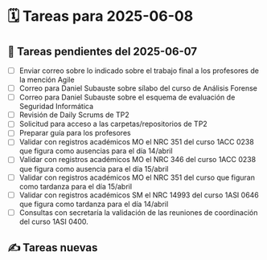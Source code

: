 # 🗓️ Tareas para 2025-06-08

## 🔁 Tareas pendientes del 2025-06-07
- [ ] Enviar correo sobre lo indicado sobre el trabajo final a los profesores de la mención Agile
- [ ] Correo para Daniel Subauste sobre sílabo del curso de Análisis Forense
- [ ] Correo para Daniel Subauste sobre el esquema de evaluación de Seguridad Informática
- [ ] Revisión de Daily Scrums de TP2
- [ ] Solicitud para acceso a las carpetas/repositorios de TP2
- [ ] Preparar guía para los profesores  
- [ ] Validar con registros académicos MO el NRC 351 del curso 1ACC 0238 que figura como ausencias para el día 14/abril
- [ ] Validar con registros académicos MO el NRC 346 del curso 1ACC 0238 que figura como ausencia para el día 15/abril
- [ ] Validar con registros académicos MO el NRC 351 del curso que figuran como tardanza para el día 15/abril
- [ ] Validar con registros académicos SM el NRC 14993 del curso 1ASI 0646 que figura como tardanza para el día 14/abril
- [ ] Consultas con secretaría la validación de las reuniones de coordinación del curso 1ASI 0400.

## ✍️ Tareas nuevas

